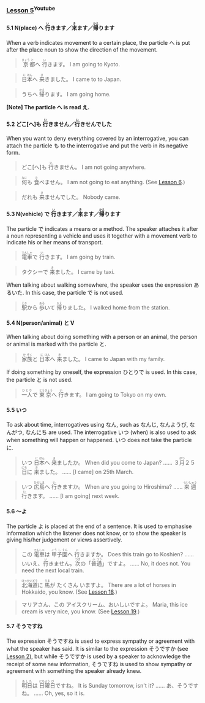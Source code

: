 ### [Lesson 5](https://www.youtube.com/watch?v=QPOrt1BQm-g)<sup>Youtube</sup>

#### 5.1 N(place) へ <ruby>行<rp>（</rp><rt>い</rt><rp>）</rp></ruby>きます／<ruby>来<rp>（</rp><rt>き</rt><rp>）</rp></ruby>ます／<ruby>帰<rp>（</rp><rt>かえ</rt><rp>）</rp></ruby>ります

When a verb indicates movement to a certain place, the particle へ is put after the place noun to show the direction of the movement.

> <ruby>京<rp>（</rp><rt>きょう</rt><rp>）</rp>都<rp>（</rp><rt>と</rt><rp>）</rp></ruby>へ <ruby>行<rp>（</rp><rt>い</rt><rp>）</rp></ruby>きます。
> I am going to Kyoto.

> <ruby>日<rp>（</rp><rt>に</rt><rp>）</rp>本<rp>（</rp><rt>ほん</rt><rp>）</rp></ruby>へ <ruby>来<rp>（</rp><rt>き</rt><rp>）</rp></ruby>きました。
> I came to to Japan.

> うちへ <ruby>帰<rp>（</rp><rt>かえ</rt><rp>）</rp></ruby>ります。
> I am going home.

**[Note] The particle へ is read え.**

#### 5.2 どこ[へ]も <ruby>行<rp>（</rp><rt>い</rt><rp>）</rp></ruby>きません／<ruby>行<rp>（</rp><rt>い</rt><rp>）</rp></ruby>きせんでした

When you want to deny everything covered by an interrogative, you can attach the particle も to the interrogative and put the verb in its negative form.

> どこ[へ]も <ruby>行<rp>（</rp><rt>い</rt><rp>）</rp></ruby>きません。
> I am not going anywhere.

> <ruby>何<rp>（</rp><rt>なに</rt><rp>）</rp></ruby>も <ruby>食<rp>（</rp><rt>た</rt><rp>）</rp></ruby>べません。
> I am not going to eat anything. (See [Lesson 6](https://github.com/flying-yogurt/JP-Memos/blob/master/grammar_notes/Lesson_06_Grammar.md).)

> だれも <ruby>来<rp>（</rp><rt>き</rt><rp>）</rp></ruby>ませんでした。
> Nobody came.

#### 5.3 N(vehicle) で <ruby>行<rp>（</rp><rt>い</rt><rp>）</rp></ruby>きます／<ruby>来<rp>（</rp><rt>き</rt><rp>）</rp></ruby>ます／<ruby>帰<rp>（</rp><rt>かえ</rt><rp>）</rp></ruby>ります

The particle で indicates a means or a method. The speaker attaches it after a noun representing a vehicle and uses it together with a movement verb to indicate his or her means of transport.

> <ruby>電<rp>（</rp><rt>でん</rt><rp>）</rp>車<rp>（</rp><rt>しゃ</rt><rp>）</rp></ruby>で <ruby>行<rp>（</rp><rt>い</rt><rp>）</rp></ruby>きます。
> I am going by train.

> タクシーで <ruby>来<rp>（</rp><rt>き</rt><rp>）</rp></ruby>ました。
> I came by taxi.

When talking about walking somewhere, the speaker uses the expression あるいた. In this case, the particle で is not used.

> <ruby>駅<rp>（</rp><rt>えき</rt><rp>）</rp></ruby>から <ruby>歩<rp>（</rp><rt>ある</rt><rp>）</rp></ruby>いて <ruby>帰<rp>（</rp><rt>かえ</rt><rp>）</rp></ruby>りました。
> I walked home from the station.

#### 5.4 N(person/animal) と V

When talking about doing something with a person or an animal, the person or animal is marked with the particle と.

> <ruby>家<rp>（</rp><rt>か</rt><rp>）</rp>族<rp>（</rp><rt>ぞく</rt><rp>）</rp></ruby>と <ruby>日<rp>（</rp><rt>に</rt><rp>）</rp>本<rp>（</rp><rt>ほん</rt><rp>）</rp></ruby>へ <ruby>来<rp>（</rp><rt>き</rt><rp>）</rp></ruby>ました。
> I came to Japan with my family.

If doing something by oneself, the expression ひとりで is used. In this case, the particle と is not used.

> <ruby>一人<rp>（</rp><rt>ひとり</rt><rp>）</rp></ruby>で <ruby>東<rp>（</rp><rt>とう</rt><rp>）</rp>京<rp>（</rp><rt>きょう</rt><rp>）</rp></ruby>へ <ruby>行<rp>（</rp><rt>い</rt><rp>）</rp></ruby>きます。
> I am going to Tokyo on my own.

#### 5.5 いつ

To ask about time, interrogatives using なん, such as なんじ, なんようび, なんがつ, なんにち are used. The interrogative いつ (when) is also used to ask when something will happen or happened. いつ does not take the particle に.

> いつ <ruby>日<rp>（</rp><rt>に</rt><rp>）</rp>本<rp>（</rp><rt>ほん</rt><rp>）</rp></ruby>へ <ruby>来<rp>（</rp><rt>き</rt><rp>）</rp></ruby>ましたか。
> When did you come to Japan?
> …… ３<ruby>月<rp>（</rp><rt>がつ</rt><rp>）</rp></ruby>２５<ruby>日<rp>（</rp><rt>にち</rt><rp>）</rp></ruby>に <ruby>来<rp>（</rp><rt>き</rt><rp>）</rp></ruby>ました。
> …… [I came] on 25th March.

> いつ <ruby>広<rp>（</rp><rt>ひろ</rt><rp>）</rp>島<rp>（</rp><rt>しま</rt><rp>）</rp></ruby>へ <ruby>行<rp>（</rp><rt>い</rt><rp>）</rp></ruby>きますか。
> When are you going to Hiroshima?
> …… <ruby>来週<rp>（</rp><rt>らいしゅう</rt><rp>）</rp></ruby> <ruby>行<rp>（</rp><rt>い</rt><rp>）</rp></ruby>きます。
> …… [I am going] next week.

#### 5.6 〜よ

The particle よ is placed at the end of a sentence. It is used to emphasise information which the listener does not know, or to show the speaker is giving his/her judgement or views assertively.

> この <ruby>電<rp>（</rp><rt>でん</rt><rp>）</rp>車<rp>（</rp><rt>しゃ</rt><rp>）</rp></ruby>は <ruby>甲<rp>（</rp><rt>こう</rt><rp>）</rp>子<rp>（</rp><rt>し</rt><rp>）</rp>園<rp>（</rp><rt>えん</rt><rp>）</rp></ruby>へ <ruby>行<rp>（</rp><rt>い</rt><rp>）</rp></ruby>きますか。
> Does this train go to Koshien?
> …… いいえ、<ruby>行<rp>（</rp><rt>い</rt><rp>）</rp></ruby>きません。<ruby>次<rp>（</rp><rt>つぎ</rt><rp>）</rp></ruby>の「<ruby>普<rp>（</rp><rt>ふ</rt><rp>）</rp>通<rp>（</rp><rt>つう</rt><rp>）</rp></ruby>」ですよ。
> …… No, it does not. You need the next local train.

> <ruby>北海道<rp>（</rp><rt>ほっかいどう</rt><rp>）</rp></ruby>に <ruby>馬<rp>（</rp><rt>うま</rt><rp>）</rp></ruby>が たくさん いますよ。
> There are a lot of horses in Hokkaido, you know. (See [Lesson 18](https://github.com/flying-yogurt/JP-Memos/blob/master/grammar_notes/Lesson_18_Grammar.md).)

> マリアさん、この アイスクリーム、おいしいですよ。
> Maria, this ice cream is very nice, you know. (See [Lesson 19](https://github.com/flying-yogurt/JP-Memos/blob/master/grammar_notes/Lesson_19_Grammar.md).)

#### 5.7 そうですね

The expression そうですね is used to express sympathy or agreement with what the speaker has said. It is similar to the expression そうですか (see [Lesson 2](https://github.com/flying-yogurt/JP-Memos/blob/master/grammar_notes/Lesson_02_Grammar.md)), but while そうですか is used by a speaker to acknowledge the receipt of some new information, そうですね is used to show sympathy or agreement with something the speaker already knew.

> <ruby>明日<rp>（</rp><rt>あした</rt><rp>）</rp></ruby>は <ruby>日<rp>（</rp><rt>にち</rt><rp>）</rp>曜<rp>（</rp><rt>よう</rt><rp>）</rp>日<rp>（</rp><rt>び</rt><rp>）</rp></ruby>ですね。
> It is Sunday tomorrow, isn't it?
> …… あ、そうですね。
> …… Oh, yes, so it is.
